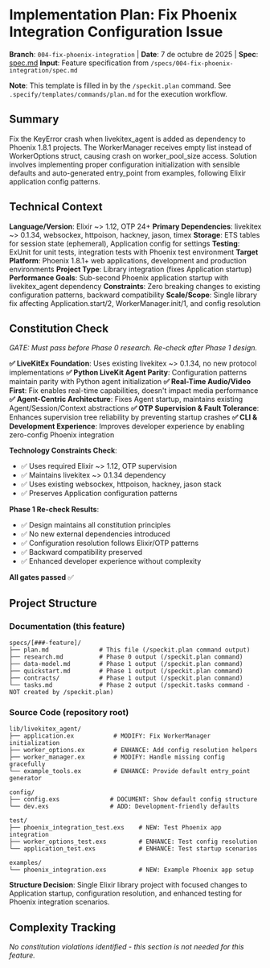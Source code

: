 # Implementation Plan: Fix Phoenix Integration Configuration Issue

**Branch**: `004-fix-phoenix-integration` | **Date**: 7 de octubre de 2025 | **Spec**: [spec.md](spec.md)
**Input**: Feature specification from `/specs/004-fix-phoenix-integration/spec.md`

**Note**: This template is filled in by the `/speckit.plan` command. See `.specify/templates/commands/plan.md` for the execution workflow.

## Summary

Fix the KeyError crash when livekitex_agent is added as dependency to Phoenix 1.8.1 projects. The WorkerManager receives empty list instead of WorkerOptions struct, causing crash on worker_pool_size access. Solution involves implementing proper configuration initialization with sensible defaults and auto-generated entry_point from examples, following Elixir application config patterns.

## Technical Context

**Language/Version**: Elixir ~> 1.12, OTP 24+
**Primary Dependencies**: livekitex ~> 0.1.34, websockex, httpoison, hackney, jason, timex
**Storage**: ETS tables for session state (ephemeral), Application config for settings
**Testing**: ExUnit for unit tests, integration tests with Phoenix test environment
**Target Platform**: Phoenix 1.8.1+ web applications, development and production environments
**Project Type**: Library integration (fixes Application startup)
**Performance Goals**: Sub-second Phoenix application startup with livekitex_agent dependency
**Constraints**: Zero breaking changes to existing configuration patterns, backward compatibility
**Scale/Scope**: Single library fix affecting Application.start/2, WorkerManager.init/1, and config resolution

## Constitution Check

*GATE: Must pass before Phase 0 research. Re-check after Phase 1 design.*

**✅ LiveKitEx Foundation**: Uses existing livekitex ~> 0.1.34, no new protocol implementations
**✅ Python LiveKit Agent Parity**: Configuration patterns maintain parity with Python agent initialization
**✅ Real-Time Audio/Video First**: Fix enables real-time capabilities, doesn't impact media performance
**✅ Agent-Centric Architecture**: Fixes Agent startup, maintains existing Agent/Session/Context abstractions
**✅ OTP Supervision & Fault Tolerance**: Enhances supervision tree reliability by preventing startup crashes
**✅ CLI & Development Experience**: Improves developer experience by enabling zero-config Phoenix integration

**Technology Constraints Check**:
- ✅ Uses required Elixir ~> 1.12, OTP supervision
- ✅ Maintains livekitex ~> 0.1.34 dependency
- ✅ Uses existing websockex, httpoison, hackney, jason stack
- ✅ Preserves Application configuration patterns

**Phase 1 Re-check Results**:
- ✅ Design maintains all constitution principles
- ✅ No new external dependencies introduced
- ✅ Configuration resolution follows Elixir/OTP patterns
- ✅ Backward compatibility preserved
- ✅ Enhanced developer experience without complexity

**All gates passed** ✅

## Project Structure

### Documentation (this feature)

```
specs/[###-feature]/
├── plan.md              # This file (/speckit.plan command output)
├── research.md          # Phase 0 output (/speckit.plan command)
├── data-model.md        # Phase 1 output (/speckit.plan command)
├── quickstart.md        # Phase 1 output (/speckit.plan command)
├── contracts/           # Phase 1 output (/speckit.plan command)
└── tasks.md             # Phase 2 output (/speckit.tasks command - NOT created by /speckit.plan)
```

### Source Code (repository root)

```
lib/livekitex_agent/
├── application.ex           # MODIFY: Fix WorkerManager initialization
├── worker_options.ex        # ENHANCE: Add config resolution helpers
├── worker_manager.ex        # MODIFY: Handle missing config gracefully
└── example_tools.ex         # ENHANCE: Provide default entry_point generator

config/
├── config.exs              # DOCUMENT: Show default config structure
└── dev.exs                 # ADD: Development-friendly defaults

test/
├── phoenix_integration_test.exs    # NEW: Test Phoenix app integration
├── worker_options_test.exs         # ENHANCE: Test config resolution
└── application_test.exs            # ENHANCE: Test startup scenarios

examples/
└── phoenix_integration.exs         # NEW: Example Phoenix app setup
```

**Structure Decision**: Single Elixir library project with focused changes to Application startup, configuration resolution, and enhanced testing for Phoenix integration scenarios.

## Complexity Tracking

*No constitution violations identified - this section is not needed for this feature.*
